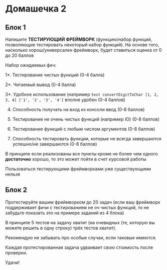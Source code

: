 # Домашечка 2
## Блок 1
Напишите **ТЕСТИРУЮЩИЙ ФРЕЙМВОРК** (функцию/набор функций, позволяющие тестировать некоторый набор функций). На основе того, насколько хорош/универсален фреймворк, будет ставиться оценка от 0 до 20 баллов

Набор ожидаемых фич: 

1*. Тестирование чистых функций (0-4 балла)

2*. Читаемый вывод (0-4 балла)

3*. Удобное использование (например `test convertDigitToChar [1, 2, 3, 4] ['1', '2', '3', '4']` вполне удобен (0-4 баллов)

4. Способность получать на вход из консоли ввод (0-8 баллов)

5. Тестирование не очень чистых функций (например IO) (0-8 баллов)

6. Тестирование функций с любым числом аргументов (0-8 баллов)

7. Способность тестировать функции, которые не всегда завершаются успешно/не завершаются (0-8 баллов)


В принципе если реализованы все пункты кроме не более чем одного **достаточно** хорошо, то это может пойти в счет курсовой работы

Пользоваться тестирующими фреймворками уже существующими нельзя

## Блок 2
Протестируйте вашим фреймворком до 20 задач (если ваш фреймворк поддерживает фичи с тестированием не оч чистых функций, то не забудьте показать это на примере заданий из 4 блока) 

В принципе 5 тестов на задачу хватит (на очевидных (те, которую вы можете решить в одну строку) трёх тестов хватит). 

Рекомендую не забывать про особые случаи, если таковые имеются. 

Каждая протестированная задача удваивает свою стоимость после проверки. 

Удачи!
